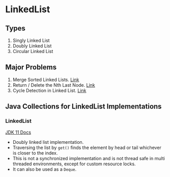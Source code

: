 # LinkedList

## Types

1. Singly Linked List
2. Doubly Linked List
3. Circular Linked List

## Major Problems

1. Merge Sorted Linked Lists. [Link]("./MergeSortedLinkedLists.java")
2. Return / Delete the Nth Last Node. [Link]("./NLastNode.java")
3. Cycle Detection in Linked List. [Link]("CycleDetection.java")

## Java Collections for LinkedList Implementations

### LinkedList<E>

[JDK 11 Docs](https://docs.oracle.com/en/java/javase/11/docs/api/java.base/java/util/LinkedList.html)

- Doubly linked list implementation.
- Traversing the list by `get()` finds the element by head or tail whichever is closer to the index.
- This is not a synchronized implementation and is not thread safe in multi threaded environments, except for custom resource locks.
- It can also be used as a `Deque`.
